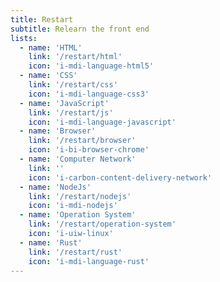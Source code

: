 ```yaml
---
title: Restart
subtitle: Relearn the front end
lists:
  - name: 'HTML'
    link: '/restart/html'
    icon: 'i-mdi-language-html5'
  - name: 'CSS'
    link: '/restart/css'
    icon: 'i-mdi-language-css3'
  - name: 'JavaScript'
    link: '/restart/js'
    icon: 'i-mdi-language-javascript'
  - name: 'Browser'
    link: '/restart/browser'
    icon: 'i-bi-browser-chrome'
  - name: 'Computer Network'
    link: ''
    icon: 'i-carbon-content-delivery-network'
  - name: 'NodeJs'
    link: '/restart/nodejs'
    icon: 'i-mdi-nodejs'
  - name: 'Operation System'
    link: '/restart/operation-system'
    icon: 'i-uiw-linux'
  - name: 'Rust'
    link: '/restart/rust'
    icon: 'i-mdi-language-rust'
---
```


<ColumnTimeLine :lists="frontmatter.lists"/>
